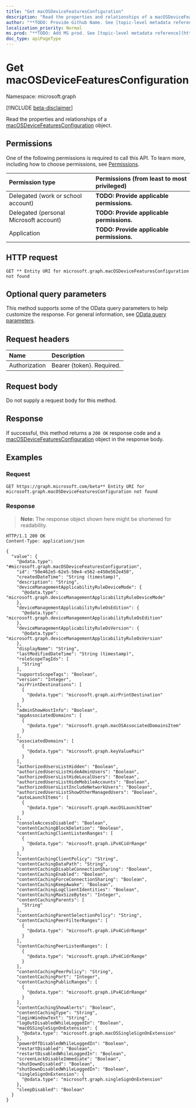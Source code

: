 ```yaml
---
title: "Get macOSDeviceFeaturesConfiguration"
description: "Read the properties and relationships of a macOSDeviceFeaturesConfiguration object."
author: "**TODO: Provide Github Name. See [topic-level metadata reference](https://msgo.azurewebsites.net/add/document/guidelines/metadata.html#topic-level-metadata)**"
localization_priority: Normal
ms.prod: "**TODO: Add MS prod. See [topic-level metadata reference](https://msgo.azurewebsites.net/add/document/guidelines/metadata.html#topic-level-metadata)**"
doc_type: apiPageType
---
```


# Get macOSDeviceFeaturesConfiguration
Namespace: microsoft.graph

[!INCLUDE [beta-disclaimer](../../includes/beta-disclaimer.md)]

Read the properties and relationships of a [macOSDeviceFeaturesConfiguration](../resources/macosdevicefeaturesconfiguration.md) object.

## Permissions
One of the following permissions is required to call this API. To learn more, including how to choose permissions, see [Permissions](/graph/permissions-reference).

|Permission type|Permissions (from least to most privileged)|
|:---|:---|
|Delegated (work or school account)|**TODO: Provide applicable permissions.**|
|Delegated (personal Microsoft account)|**TODO: Provide applicable permissions.**|
|Application|**TODO: Provide applicable permissions.**|

## HTTP request

<!-- {
  "blockType": "ignored"
}
-->
``` http
GET ** Entity URI for microsoft.graph.macOSDeviceFeaturesConfiguration not found
```

## Optional query parameters
This method supports some of the OData query parameters to help customize the response. For general information, see [OData query parameters](/graph/query-parameters).

## Request headers
|Name|Description|
|:---|:---|
|Authorization|Bearer {token}. Required.|

## Request body
Do not supply a request body for this method.

## Response

If successful, this method returns a `200 OK` response code and a [macOSDeviceFeaturesConfiguration](../resources/macosdevicefeaturesconfiguration.md) object in the response body.

## Examples

### Request
<!-- {
  "blockType": "request",
  "name": "get_macosdevicefeaturesconfiguration"
}
-->
``` http
GET https://graph.microsoft.com/beta** Entity URI for microsoft.graph.macOSDeviceFeaturesConfiguration not found
```


### Response
>**Note:** The response object shown here might be shortened for readability.
<!-- {
  "blockType": "response",
  "truncated": true,
  "@odata.type": "microsoft.graph.macOSDeviceFeaturesConfiguration"
}
-->
``` http
HTTP/1.1 200 OK
Content-Type: application/json

{
  "value": {
    "@odata.type": "#microsoft.graph.macOSDeviceFeaturesConfiguration",
    "id": "50e462e5-62e5-50e4-e562-e450e562e450",
    "createdDateTime": "String (timestamp)",
    "description": "String",
    "deviceManagementApplicabilityRuleDeviceMode": {
      "@odata.type": "microsoft.graph.deviceManagementApplicabilityRuleDeviceMode"
    },
    "deviceManagementApplicabilityRuleOsEdition": {
      "@odata.type": "microsoft.graph.deviceManagementApplicabilityRuleOsEdition"
    },
    "deviceManagementApplicabilityRuleOsVersion": {
      "@odata.type": "microsoft.graph.deviceManagementApplicabilityRuleOsVersion"
    },
    "displayName": "String",
    "lastModifiedDateTime": "String (timestamp)",
    "roleScopeTagIds": [
      "String"
    ],
    "supportsScopeTags": "Boolean",
    "version": "Integer",
    "airPrintDestinations": [
      {
        "@odata.type": "microsoft.graph.airPrintDestination"
      }
    ],
    "adminShowHostInfo": "Boolean",
    "appAssociatedDomains": [
      {
        "@odata.type": "microsoft.graph.macOSAssociatedDomainsItem"
      }
    ],
    "associatedDomains": [
      {
        "@odata.type": "microsoft.graph.keyValuePair"
      }
    ],
    "authorizedUsersListHidden": "Boolean",
    "authorizedUsersListHideAdminUsers": "Boolean",
    "authorizedUsersListHideLocalUsers": "Boolean",
    "authorizedUsersListHideMobileAccounts": "Boolean",
    "authorizedUsersListIncludeNetworkUsers": "Boolean",
    "authorizedUsersListShowOtherManagedUsers": "Boolean",
    "autoLaunchItems": [
      {
        "@odata.type": "microsoft.graph.macOSLaunchItem"
      }
    ],
    "consoleAccessDisabled": "Boolean",
    "contentCachingBlockDeletion": "Boolean",
    "contentCachingClientListenRanges": [
      {
        "@odata.type": "microsoft.graph.iPv4CidrRange"
      }
    ],
    "contentCachingClientPolicy": "String",
    "contentCachingDataPath": "String",
    "contentCachingDisableConnectionSharing": "Boolean",
    "contentCachingEnabled": "Boolean",
    "contentCachingForceConnectionSharing": "Boolean",
    "contentCachingKeepAwake": "Boolean",
    "contentCachingLogClientIdentities": "Boolean",
    "contentCachingMaxSizeBytes": "Integer",
    "contentCachingParents": [
      "String"
    ],
    "contentCachingParentSelectionPolicy": "String",
    "contentCachingPeerFilterRanges": [
      {
        "@odata.type": "microsoft.graph.iPv4CidrRange"
      }
    ],
    "contentCachingPeerListenRanges": [
      {
        "@odata.type": "microsoft.graph.iPv4CidrRange"
      }
    ],
    "contentCachingPeerPolicy": "String",
    "contentCachingPort": "Integer",
    "contentCachingPublicRanges": [
      {
        "@odata.type": "microsoft.graph.iPv4CidrRange"
      }
    ],
    "contentCachingShowAlerts": "Boolean",
    "contentCachingType": "String",
    "loginWindowText": "String",
    "logOutDisabledWhileLoggedIn": "Boolean",
    "macOSSingleSignOnExtension": {
      "@odata.type": "microsoft.graph.macOSSingleSignOnExtension"
    },
    "powerOffDisabledWhileLoggedIn": "Boolean",
    "restartDisabled": "Boolean",
    "restartDisabledWhileLoggedIn": "Boolean",
    "screenLockDisableImmediate": "Boolean",
    "shutDownDisabled": "Boolean",
    "shutDownDisabledWhileLoggedIn": "Boolean",
    "singleSignOnExtension": {
      "@odata.type": "microsoft.graph.singleSignOnExtension"
    },
    "sleepDisabled": "Boolean"
  }
}
```


